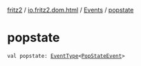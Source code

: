 [fritz2](../../index.md) / [io.fritz2.dom.html](../index.md) / [Events](index.md) / [popstate](./popstate.md)

# popstate

`val popstate: `[`EventType`](../-event-type/index.md)`<`[`PopStateEvent`](https://kotlinlang.org/api/latest/jvm/stdlib/org.w3c.dom/-pop-state-event/index.html)`>`